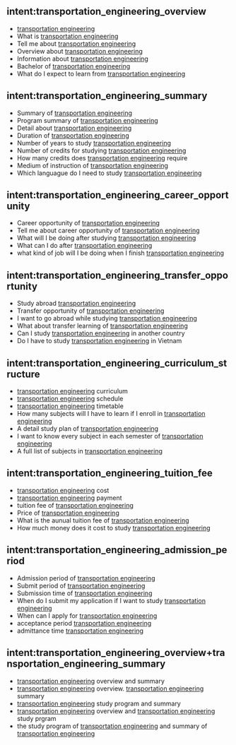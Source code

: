 ## intent:transportation_engineering_overview
- [transportation engineering](uni)
- What is [transportation engineering](uni)
- Tell me about [transportation engineering](uni)
- Overview about [transportation engineering](uni)
- Information about [transportation engineering](uni)
- Bachelor of [transportation engineering](uni)
- What do I expect to learn from [transportation engineering](uni)

## intent:transportation_engineering_summary
- Summary of [transportation engineering](uni)
- Program summary of [transportation engineering](uni)
- Detail about [transportation engineering](uni)
- Duration of [transportation engineering](uni)
- Number of years to study [transportation engineering](uni)
- Number of credits for studying [transportation engineering](uni)
- How many credits does [transportation engineering](uni) require
- Medium of instruction of [transportation engineering](uni)
- Which languague do I need to study [transportation engineering](uni)

## intent:transportation_engineering_career_opportunity
- Career opportunity of [transportation engineering](uni)
- Tell me about career opportunity of [transportation engineering](uni)
- What will I be doing after studying [transportation engineering](uni)
- What can I do after [transportation engineering](uni)
- what kind of job will I be doing when I finish [transportation engineering](uni)

## intent:transportation_engineering_transfer_opportunity
- Study abroad [transportation engineering](uni)
- Transfer opportunity of [transportation engineering](uni)
- I want to go abroad while studying [transportation engineering](uni)
- What about transfer learning of [transportation engineering](uni)
- Can I study [transportation engineering](uni) in another country
- Do I have to study [transportation engineering](uni) in Vietnam

## intent:transportation_engineering_curriculum_structure
- [transportation engineering](uni) curriculum
- [transportation engineering](uni) schedule
- [transportation engineering](uni) timetable
- How many subjects will I have to learn if I enroll in [transportation engineering](uni)
- A detail study plan of [transportation engineering](uni)
- I want to know every subject in each semester of [transportation engineering](uni)
- A full list of subjects in [transportation engineering](uni)

## intent:transportation_engineering_tuition_fee
- [transportation engineering](uni) cost
- [transportation engineering](uni) payment
- tuition fee of [transportation engineering](uni)
- Price of [transportation engineering](uni)
- What is the aunual tuition fee of [transportation engineering](uni)
- How much money does it cost to study [transportation engineering](uni)

## intent:transportation_engineering_admission_period
- Admission period of [transportation engineering](uni)
- Submit period of [transportation engineering](uni)
- Submission time of [transportation engineering](uni)
- When do I submit my application if I want to study [transportation engineering](uni)
- When can I apply for [transportation engineering](uni)
- acceptance period [transportation engineering](uni)
- admittance time [transportation engineering](uni)

## intent:transportation_engineering_overview+transportation_engineering_summary
- [transportation engineering](uni) overview and summary
- [transportation engineering](uni) overview. [transportation engineering](uni) summary
- [transportation engineering](uni) study program and summary
- [transportation engineering](uni) overview and [transportation engineering](uni) study prgram
- the study program of [transportation engineering](uni) and summary of [transportation engineering](uni)
